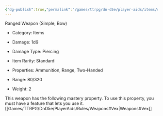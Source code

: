 ```yaml
---
{"dg-publish":true,"permalink":"/games/ttrpg/dn-d5e/player-aids/items/shortbow/","tags":["ttrpg/dnd/5e"],"noteIcon":""}
---
```



Ranged Weapon (Simple, Bow)

- Category: Items
- Damage: 1d6
- Damage Type: Piercing

- Item Rarity: Standard

- Properties: Ammunition, Range, Two-Handed
- Range: 80/320

- Weight: 2


This weapon has the following mastery property. To use this property, you must have a feature that lets you use it.
[[Games/TTRPG/DnD5e/PlayerAids/Rules/Weapons#Vex\|Weapons#Vex]]